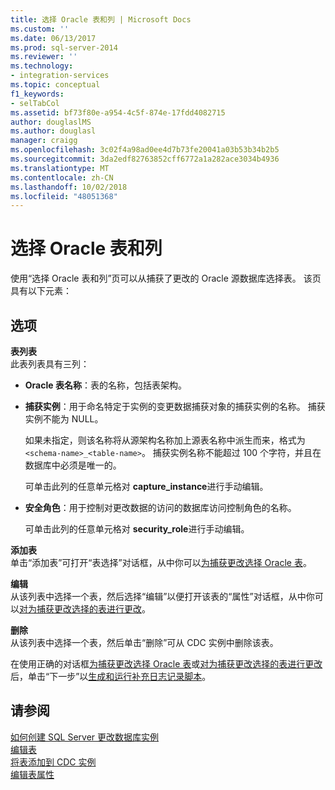 ```yaml
---
title: 选择 Oracle 表和列 | Microsoft Docs
ms.custom: ''
ms.date: 06/13/2017
ms.prod: sql-server-2014
ms.reviewer: ''
ms.technology:
- integration-services
ms.topic: conceptual
f1_keywords:
- selTabCol
ms.assetid: bf73f80e-a954-4c5f-874e-17fdd4082715
author: douglaslMS
ms.author: douglasl
manager: craigg
ms.openlocfilehash: 3c02f4a98ad0ee4d7b73fe20041a03b53b34b2b5
ms.sourcegitcommit: 3da2edf82763852cff6772a1a282ace3034b4936
ms.translationtype: MT
ms.contentlocale: zh-CN
ms.lasthandoff: 10/02/2018
ms.locfileid: "48051368"
---
```

# <a name="select-oracle-tables-and-columns"></a>选择 Oracle 表和列
  使用“选择 Oracle 表和列”页可以从捕获了更改的 Oracle 源数据库选择表。 该页具有以下元素：  
  
## <a name="options"></a>选项  
 **表列表**  
 此表列表具有三列：  
  
-   **Oracle 表名称**：表的名称，包括表架构。  
  
-   **捕获实例**：用于命名特定于实例的变更数据捕获对象的捕获实例的名称。 捕获实例不能为 NULL。  
  
     如果未指定，则该名称将从源架构名称加上源表名称中派生而来，格式为 `<schema-name>_<table-name>`。 捕获实例名称不能超过 100 个字符，并且在数据库中必须是唯一的。  
  
     可单击此列的任意单元格对 **capture_instance**进行手动编辑。  
  
-   **安全角色**：用于控制对更改数据的访问的数据库访问控制角色的名称。  
  
     可单击此列的任意单元格对 **security_role**进行手动编辑。  
  
 **添加表**  
 单击“添加表”可打开“表选择”对话框，从中你可以[为捕获更改选择 Oracle 表](select-oracle-tables-for-capturing-changes.md)。  
  
 **编辑**  
 从该列表中选择一个表，然后选择“编辑”以便打开该表的“属性”对话框，从中你可以[对为捕获更改选择的表进行更改](make-changes-to-the-tables-selected-for-capturing-changes.md)。  
  
 **删除**  
 从该列表中选择一个表，然后单击“删除”可从 CDC 实例中删除该表。  
  
 在使用正确的对话框[为捕获更改选择 Oracle 表](select-oracle-tables-for-capturing-changes.md)或[对为捕获更改选择的表进行更改](make-changes-to-the-tables-selected-for-capturing-changes.md)后，单击“下一步”以[生成和运行补充日志记录脚本](generate-and-run-the-supplemental-logging-script.md)。  
  
## <a name="see-also"></a>请参阅  
 [如何创建 SQL Server 更改数据库实例](how-to-create-the-sql-server-change-database-instance.md)   
 [编辑表](edit-tables.md)   
 [将表添加到 CDC 实例](add-tables-to-a-cdc-instance.md)   
 [编辑表属性](edit-the-table-properties.md)  
  
  
